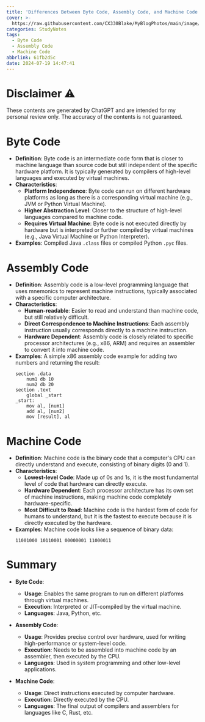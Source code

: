 ```yaml
---
title: 'Differences Between Byte Code, Assembly Code, and Machine Code'
cover: >-
  https://raw.githubusercontent.com/CX330Blake/MyBlogPhotos/main/image/code.jpg
categories: StudyNotes
tags:
  - Byte Code
  - Assembly Code
  - Machine Code
abbrlink: 61fb2d5c
date: 2024-07-19 14:47:41
---
```


# Disclaimer ⚠️

These contents are generated by ChatGPT and are intended for my personal review only. The accuracy of the contents is not guaranteed.

# Byte Code

-   **Definition**: Byte code is an intermediate code form that is closer to machine language than source code but still independent of the specific hardware platform. It is typically generated by compilers of high-level languages and executed by virtual machines.
-   **Characteristics**:
    -   **Platform Independence**: Byte code can run on different hardware platforms as long as there is a corresponding virtual machine (e.g., JVM or Python Virtual Machine).
    -   **Higher Abstraction Level**: Closer to the structure of high-level languages compared to machine code.
    -   **Requires Virtual Machine**: Byte code is not executed directly by hardware but is interpreted or further compiled by virtual machines (e.g., Java Virtual Machine or Python Interpreter).
-   **Examples**: Compiled Java `.class` files or compiled Python `.pyc` files.

# Assembly Code

-   **Definition**: Assembly code is a low-level programming language that uses mnemonics to represent machine instructions, typically associated with a specific computer architecture.
-   **Characteristics**:
    -   **Human-readable**: Easier to read and understand than machine code, but still relatively difficult.
    -   **Direct Correspondence to Machine Instructions**: Each assembly instruction usually corresponds directly to a machine instruction.
    -   **Hardware Dependent**: Assembly code is closely related to specific processor architectures (e.g., x86, ARM) and requires an assembler to convert it into machine code.
-   **Examples**: A simple x86 assembly code example for adding two numbers and returning the result:
    ```assembly
    section .data
        num1 db 10
        num2 db 20
    section .text
        global _start
    _start:
        mov al, [num1]
        add al, [num2]
        mov [result], al
    ```

# Machine Code

-   **Definition**: Machine code is the binary code that a computer's CPU can directly understand and execute, consisting of binary digits (0 and 1).
-   **Characteristics**:
    -   **Lowest-level Code**: Made up of 0s and 1s, it is the most fundamental level of code that hardware can directly execute.
    -   **Hardware Dependent**: Each processor architecture has its own set of machine instructions, making machine code completely hardware-specific.
    -   **Most Difficult to Read**: Machine code is the hardest form of code for humans to understand, but it is the fastest to execute because it is directly executed by the hardware.
-   **Examples**: Machine code looks like a sequence of binary data:
    ```
    11001000 10110001 00000001 11000011
    ```

# Summary

-   **Byte Code**:

    -   **Usage**: Enables the same program to run on different platforms through virtual machines.
    -   **Execution**: Interpreted or JIT-compiled by the virtual machine.
    -   **Languages**: Java, Python, etc.

-   **Assembly Code**:

    -   **Usage**: Provides precise control over hardware, used for writing high-performance or system-level code.
    -   **Execution**: Needs to be assembled into machine code by an assembler, then executed by the CPU.
    -   **Languages**: Used in system programming and other low-level applications.

-   **Machine Code**:
    -   **Usage**: Direct instructions executed by computer hardware.
    -   **Execution**: Directly executed by the CPU.
    -   **Languages**: The final output of compilers and assemblers for languages like C, Rust, etc.
